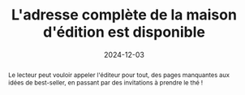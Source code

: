 ---
N: '100'
Rubrique: Identification et contact
title: L'adresse complète de la maison d'édition est disponible
abstract: Le lecteur peut vouloir appeler l'éditeur pour tout, des pages manquantes aux idées de best-seller, en passant par des invitations à prendre le thé&nbsp;! 
categories: [" Identification et contact"]
agrege: O4100-E015
opquast: '4 100'
indiceebook: '15'
description: "Règle n° 015"
before: "014"
weight: "015"
after: "016"
actif: '1'
layout: rules
date: 2024-12-03
tags: ["", ""]
objectif: ["Donner aux utilisateurs qui le souhaitent la possibilité d'accéder sans difficulté aux moyens de contact téléphoniques et postaux.", "Renforcer la confiance en associant à l'entité un élément d'identification concret"]
Meo: ["Indiquer l'adresse postale complète et le numéro de téléphone de la société ou de l'organisme

   * Dans la page copyright ;
   * Ou dans une page Contact ou À propos, accessible directement depuis la table des matières.
"]
Controle: ["Vérifier la présence de l'adresse postale complète et du numéro de téléphone de la société ou de l'organisme ainsi que la facilité d'identification et d'accès à cette information."
]
epubcheck: false
ace: false
humancheck: true
Source: ["Opquast"]
Referentiel: [""]
steps: ["Conception", "Éditorial"]
draft: true
---